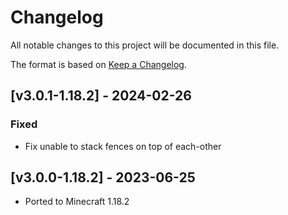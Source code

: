 # Changelog
All notable changes to this project will be documented in this file.

The format is based on [Keep a Changelog].

## [v3.0.1-1.18.2] - 2024-02-26
### Fixed
- Fix unable to stack fences on top of each-other

## [v3.0.0-1.18.2] - 2023-06-25
- Ported to Minecraft 1.18.2

[Keep a Changelog]: https://keepachangelog.com/en/1.0.0/
